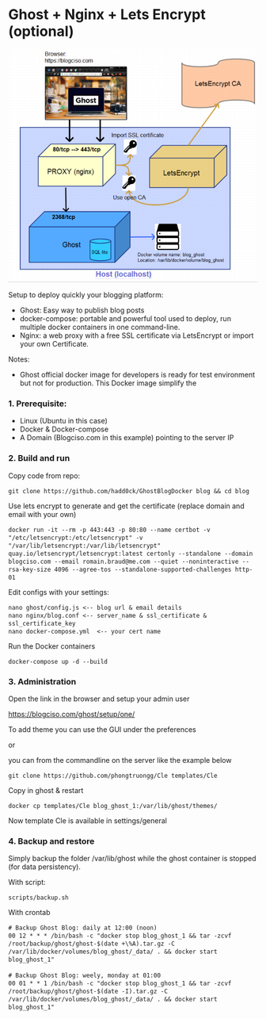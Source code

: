# Ghost + Nginx + Lets Encrypt (optional)

![ghost.png](https://github.com/hadd0ck/GhostBlogDocker/raw/master/ghost.png)

Setup to deploy quickly your blogging platform:
- Ghost: Easy way to publish blog posts
- docker-compose: portable and powerful tool used to deploy, run multiple docker containers in one command-line. 
- Nginx: a web proxy with a free SSL certificate via LetsEncrypt or import your own Certificate.

Notes: 
- Ghost official docker image for developers is ready for test environment but not for production.
This Docker image simplify the 


### 1. Prerequisite:
- Linux (Ubuntu in this case)
- Docker & Docker-compose
- A Domain (Blogciso.com in this example) pointing to the server IP

### 2. Build and run

Copy code from repo:

    git clone https://github.com/hadd0ck/GhostBlogDocker blog && cd blog

Use lets encrypt to generate and get the certificate (replace domain and email with your own)

    docker run -it --rm -p 443:443 -p 80:80 --name certbot -v "/etc/letsencrypt:/etc/letsencrypt" -v "/var/lib/letsencrypt:/var/lib/letsencrypt" quay.io/letsencrypt/letsencrypt:latest certonly --standalone --domain blogciso.com --email romain.braud@me.com --quiet --noninteractive --rsa-key-size 4096 --agree-tos --standalone-supported-challenges http-01


Edit configs with your settings:

     
    nano ghost/config.js <-- blog url & email details
    nano nginx/blog.conf <-- server_name & ssl_certificate & ssl_certificate_key
    nano docker-compose.yml  <-- your cert name

Run the Docker containers

    docker-compose up -d --build

### 3. Administration

Open the link in the browser and setup your admin user 

https://blogciso.com/ghost/setup/one/

To add theme you can use the GUI under the preferences 

or

you can from the commandline on the server like the example below

    git clone https://github.com/phongtruongg/Cle templates/Cle

Copy in ghost & restart
 
    docker cp templates/Cle blog_ghost_1:/var/lib/ghost/themes/

Now template Cle is available in settings/general


### 4. Backup and restore

Simply backup the folder /var/lib/ghost while the ghost container is stopped (for data persistency).

With script:

    scripts/backup.sh

With crontab

```
# Backup Ghost Blog: daily at 12:00 (noon)
00 12 * * * /bin/bash -c "docker stop blog_ghost_1 && tar -zcvf /root/backup/ghost/ghost-$(date +\%A).tar.gz -C /var/lib/docker/volumes/blog_ghost/_data/ . && docker start blog_ghost_1"

# Backup Ghost Blog: weely, monday at 01:00
00 01 * * 1 /bin/bash -c "docker stop blog_ghost_1 && tar -zcvf /root/backup/ghost/ghost-$(date -I).tar.gz -C /var/lib/docker/volumes/blog_ghost/_data/ . && docker start blog_ghost_1"
```
